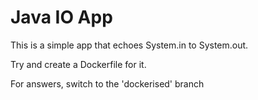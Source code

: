 # Java IO App

This is a simple app that echoes System.in to System.out.

Try and create a Dockerfile for it. 

For answers, switch to the 'dockerised' branch
